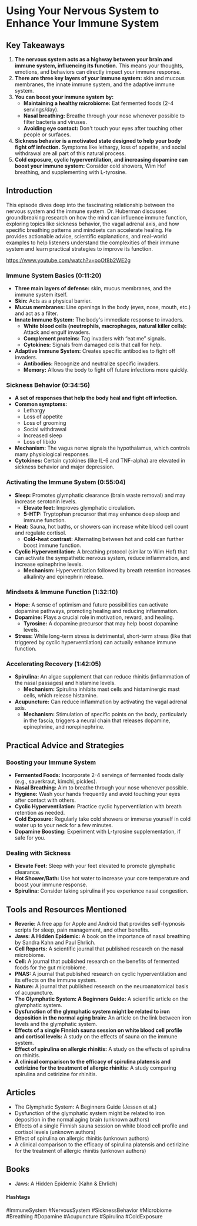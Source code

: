 # Using Your Nervous System to Enhance Your Immune System

## Key Takeaways
1. **The nervous system acts as a highway between your brain and immune system, influencing its function.** This means your thoughts, emotions, and behaviors can directly impact your immune response. 
2. **There are three key layers of your immune system:** skin and mucous membranes, the innate immune system, and the adaptive immune system.
3. **You can boost your immune system by:** 
    - **Maintaining a healthy microbiome:** Eat fermented foods (2-4 servings/day).
    - **Nasal breathing:** Breathe through your nose whenever possible to filter bacteria and viruses. 
    - **Avoiding eye contact:** Don't touch your eyes after touching other people or surfaces.
4. **Sickness behavior is a motivated state designed to help your body fight off infection.** Symptoms like lethargy, loss of appetite, and social withdrawal are all part of this natural process.
5. **Cold exposure, cyclic hyperventilation, and increasing dopamine can boost your immune system:** Consider cold showers, Wim Hof breathing, and supplementing with L-tyrosine. 

## Introduction
This episode dives deep into the fascinating relationship between the nervous system and the immune system. Dr. Huberman discusses groundbreaking research on how the mind can influence immune function, exploring topics like sickness behavior, the vagal adrenal axis, and how specific breathing patterns and mindsets can accelerate healing. He provides actionable advice, scientific explanations, and real-world examples to help listeners understand the complexities of their immune system and learn practical strategies to improve its function. 

https://www.youtube.com/watch?v=poOf8b2WE2g

### Immune System Basics (0:11:20)
- **Three main layers of defense:** skin, mucus membranes, and the immune system itself.
- **Skin:** Acts as a physical barrier.
- **Mucus membranes:** Line openings in the body (eyes, nose, mouth, etc.) and act as a filter.
- **Innate Immune System:** The body's immediate response to invaders.
    - **White blood cells (neutrophils, macrophages, natural killer cells):** Attack and engulf invaders. 
    - **Complement proteins:** Tag invaders with “eat me” signals.
    - **Cytokines:** Signals from damaged cells that call for help. 
- **Adaptive Immune System:** Creates specific antibodies to fight off invaders.
    - **Antibodies:** Recognize and neutralize specific invaders.
    - **Memory:** Allows the body to fight off future infections more quickly.

### Sickness Behavior (0:34:56)
- **A set of responses that help the body heal and fight off infection.**
- **Common symptoms:** 
    - Lethargy
    - Loss of appetite
    - Loss of grooming 
    - Social withdrawal
    - Increased sleep
    - Loss of libido 
- **Mechanism:** The vagus nerve signals the hypothalamus, which controls many physiological responses.
- **Cytokines:** Certain cytokines (like IL-6 and TNF-alpha) are elevated in sickness behavior and major depression.

### Activating the Immune System (0:55:04)
- **Sleep:** Promotes glymphatic clearance (brain waste removal) and may increase serotonin levels.
    - **Elevate feet:** Improves glymphatic circulation.
    - **5-HTP:** Tryptophan precursor that may enhance deep sleep and immune function.
- **Heat:** Sauna, hot baths, or showers can increase white blood cell count and regulate cortisol. 
    - **Cold-heat contrast:** Alternating between hot and cold can further boost immune function.
- **Cyclic Hyperventilation:** A breathing protocol (similar to Wim Hof) that can activate the sympathetic nervous system, reduce inflammation, and increase epinephrine levels.
    - **Mechanism:** Hyperventilation followed by breath retention increases alkalinity and epinephrin release.

###  Mindsets & Immune Function (1:32:10)
- **Hope:** A sense of optimism and future possibilities can activate dopamine pathways, promoting healing and reducing inflammation.
- **Dopamine:** Plays a crucial role in motivation, reward, and healing.
    - **Tyrosine:** A dopamine precursor that may help boost dopamine levels.
- **Stress:** While long-term stress is detrimental, short-term stress (like that triggered by cyclic hyperventilation) can actually enhance immune function.

### Accelerating Recovery (1:42:05)
- **Spirulina:** An algae supplement that can reduce rhinitis (inflammation of the nasal passages) and histamine levels.
    - **Mechanism:** Spirulina inhibits mast cells and histaminergic mast cells, which release histamine.
- **Acupuncture:**  Can reduce inflammation by activating the vagal adrenal axis.
    - **Mechanism:** Stimulation of specific points on the body, particularly in the fascia, triggers a neural chain that releases dopamine, epinephrine, and norepinephrine.

## Practical Advice and Strategies
###  Boosting your Immune System
- **Fermented Foods:** Incorporate 2-4 servings of fermented foods daily (e.g., sauerkraut, kimchi, pickles).
- **Nasal Breathing:** Aim to breathe through your nose whenever possible.
- **Hygiene:** Wash your hands frequently and avoid touching your eyes after contact with others.
- **Cyclic Hyperventilation:** Practice cyclic hyperventilation with breath retention as needed.
- **Cold Exposure:** Regularly take cold showers or immerse yourself in cold water up to your neck for a few minutes.
- **Dopamine Boosting:** Experiment with L-tyrosine supplementation, if safe for you.

### Dealing with Sickness
- **Elevate Feet:**  Sleep with your feet elevated to promote glymphatic clearance. 
- **Hot Shower/Bath:**  Use hot water to increase your core temperature and boost your immune response. 
- **Spirulina:**  Consider taking spirulina if you experience nasal congestion.

## Tools and Resources Mentioned
- **Reverie:** A free app for Apple and Android that provides self-hypnosis scripts for sleep, pain management, and other benefits. 
- **Jaws: A Hidden Epidemic:** A book on the importance of nasal breathing by Sandra Kahn and Paul Ehrlich.
- **Cell Reports:** A scientific journal that published research on the nasal microbiome.
- **Cell:** A journal that published research on the benefits of fermented foods for the gut microbiome.
- **PNAS:** A journal that published research on cyclic hyperventilation and its effects on the immune system.
- **Nature:** A journal that published research on the neuroanatomical basis of acupuncture.
- **The Glymphatic System: A Beginners Guide:** A scientific article on the glymphatic system.
- **Dysfunction of the glymphatic system might be related to iron deposition in the normal aging brain:** An article on the link between iron levels and the glymphatic system.
- **Effects of a single Finnish sauna session on white blood cell profile and cortisol levels:** A study on the effects of sauna on the immune system.
- **Effect of spirulina on allergic rhinitis:** A study on the effects of spirulina on rhinitis.
- **A clinical comparison to the efficacy of spirulina platensis and cetirizine for the treatment of allergic rhinitis:** A study comparing spirulina and cetirizine for rhinitis. 

## Articles
- The Glymphatic System: A Beginners Guide (Jessen et al.)
- Dysfunction of the glymphatic system might be related to iron deposition in the normal aging brain (unknown authors)
- Effects of a single Finnish sauna session on white blood cell profile and cortisol levels (unknown authors)
- Effect of spirulina on allergic rhinitis (unknown authors)
- A clinical comparison to the efficacy of spirulina platensis and cetirizine for the treatment of allergic rhinitis (unknown authors)

## Books
- Jaws: A Hidden Epidemic (Kahn & Ehrlich)

#### Hashtags  
#ImmuneSystem #NervousSystem #SicknessBehavior #Microbiome #Breathing #Dopamine #Acupuncture #Spirulina #ColdExposure 
